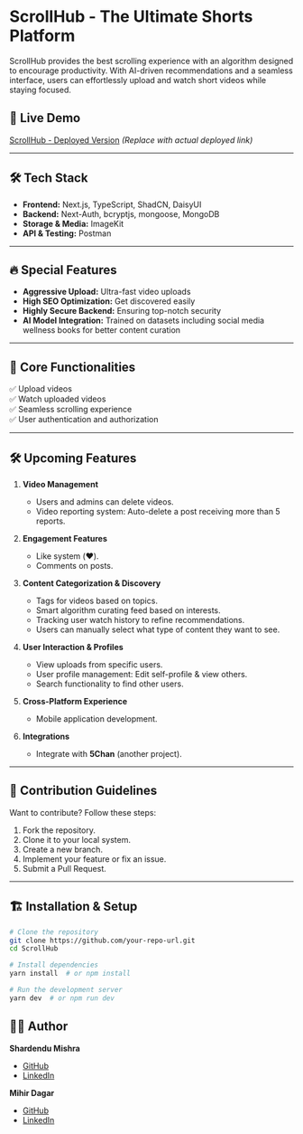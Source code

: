 # ScrollHub - The Ultimate Shorts Platform

ScrollHub provides the best scrolling experience with an algorithm designed to encourage productivity. With AI-driven recommendations and a seamless interface, users can effortlessly upload and watch short videos while staying focused.

## 🚀 Live Demo
[ScrollHub - Deployed Version](#) *(Replace with actual deployed link)*

---

## 🛠 Tech Stack
- **Frontend:** Next.js, TypeScript, ShadCN, DaisyUI
- **Backend:** Next-Auth, bcryptjs, mongoose, MongoDB
- **Storage & Media:** ImageKit
- **API & Testing:** Postman

---

## 🔥 Special Features
- **Aggressive Upload:** Ultra-fast video uploads
- **High SEO Optimization:** Get discovered easily
- **Highly Secure Backend:** Ensuring top-notch security
- **AI Model Integration:** Trained on datasets including social media wellness books for better content curation

---

## 📌 Core Functionalities
✅ Upload videos  
✅ Watch uploaded videos  
✅ Seamless scrolling experience  
✅ User authentication and authorization

---

## 🛠 Upcoming Features

1. **Video Management**
   - Users and admins can delete videos.
   - Video reporting system: Auto-delete a post receiving more than 5 reports.
   
2. **Engagement Features**
   - Like system (❤️).
   - Comments on posts.
   
3. **Content Categorization & Discovery**
   - Tags for videos based on topics.
   - Smart algorithm curating feed based on interests.
   - Tracking user watch history to refine recommendations.
   - Users can manually select what type of content they want to see.
   
4. **User Interaction & Profiles**
   - View uploads from specific users.
   - User profile management: Edit self-profile & view others.
   - Search functionality to find other users.
   
5. **Cross-Platform Experience**
   - Mobile application development.
   
6. **Integrations**
   - Integrate with **5Chan** (another project).
   
---

## 📜 Contribution Guidelines
Want to contribute? Follow these steps:
1. Fork the repository.
2. Clone it to your local system.
3. Create a new branch.
4. Implement your feature or fix an issue.
5. Submit a Pull Request.

---

## 🏗 Installation & Setup
```bash
# Clone the repository
git clone https://github.com/your-repo-url.git
cd ScrollHub

# Install dependencies
yarn install  # or npm install

# Run the development server
yarn dev  # or npm run dev
```

## 👨‍💻 Author
**Shardendu Mishra**
- [GitHub](https://github.com/MishraShardendu22)
- [LinkedIn](https://www.linkedin.com/in/shardendumishra22/)

**Mihir Dagar**
- [GitHub](https://github.com/DagarMihir)
- [LinkedIn](https://www.linkedin.com/in/mihir-dagar-3b65b3347/)

